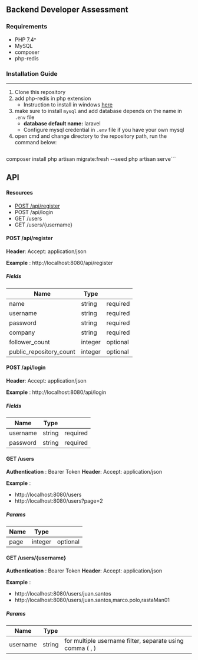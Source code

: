 ## Backend Developer Assessment

### Requirements
- PHP 7.4^
- MySQL
- composer
- php-redis

### Installation Guide

------------


1. Clone this repository 
2. add php-redis in php extension
	- Instruction to install in windows [here](https://ourcodeworld.com/articles/read/1502/how-to-install-and-use-the-redis-extension-in-xampp-locally-in-windows-10 "here")
3. make sure to install `mysql` and add database depends on the name in `.env` file
	- **database default name:** laravel
	- Configure mysql credential in `.env` file if you have your own mysql
4. open cmd and change directory to the repository path, run the command below:
     ```
composer install
php artisan migrate:fresh --seed
php artisan serve```

## API
#### **Resources**
- [POST /api/register](#post-api-register)
- POST /api/login
- GET /users
- GET /users/{username}

#### POST /api/register
**Header**: Accept: application/json

**Example** : http://localhost:8080/api/register
##### Fields
| Name  | Type   |   |
| ------------ | ------------ | ------------ |
| name  | string  | required  |
|  username | string  | required  |
|  password |  string | required  |
|  company |  string |  required |
| follower_count  |  integer | optional  |
| public_repository_count  | integer  | optional  |

#### POST /api/login
**Header**: Accept: application/json

**Example** : http://localhost:8080/api/login

##### Fields
| Name  | Type   |   |
| ------------ | ------------ | ------------ |
|  username | string  | required  |
|  password |  string | required  |

#### GET /users
**Authentication** : Bearer Token
**Header**: Accept: application/json

**Example** : 
 - http://localhost:8080/users
 - http://localhost:8080/users?page=2

##### Params
| Name  | Type   |   |
| ------------ | ------------ | ------------ |
|  page | integer  | optional  |

#### GET /users/{username}
**Authentication** : Bearer Token
**Header**: Accept: application/json

**Example** : 
 - http://localhost:8080/users/juan.santos
 - http://localhost:8080/users/juan.santos,marco.polo,rastaMan01

##### Params
| Name  | Type   |   |
| ------------ | ------------ | ------------ |
|  username | string  | for multiple username filter, separate using comma ( , )  |